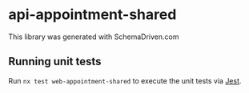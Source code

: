 
# api-appointment-shared

This library was generated with SchemaDriven.com

## Running unit tests

Run `nx test web-appointment-shared` to execute the unit tests via [Jest](https://jestjs.io).

